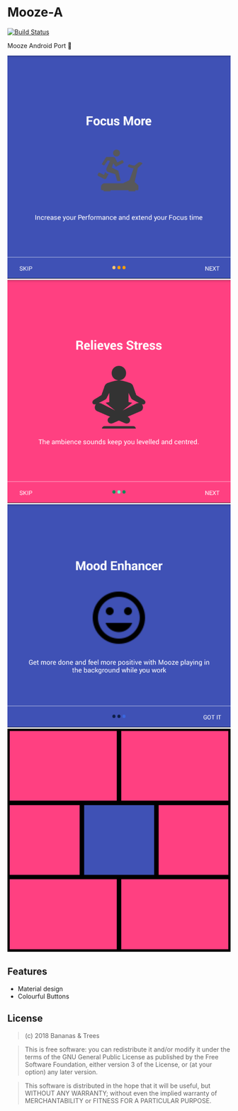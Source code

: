 # Mooze-A
[![Build Status](https://travis-ci.org//bananas-and-trees/Mooze-A?branch=master)](https://travis-ci.org//bananas-and-trees/Mooze-A)

Mooze Android Port 🍋

![](IMG_20180303_034946.png)
![](IMG_20180303_035005.png)
![](IMG_20180303_035022.png)
![](IMG_20180303_035107.png)
  
## Features
- Material design
- Colourful Buttons

## License

>(c) 2018 Bananas & Trees 

>This is free software: you can redistribute it and/or modify it under the terms of the GNU General Public License as published by the Free Software Foundation, either version 3 of the License, or (at your option) any later version. 

>This software is distributed in the hope that it will be useful, but WITHOUT ANY WARRANTY; without even the implied warranty of MERCHANTABILITY or FITNESS FOR A PARTICULAR PURPOSE.
